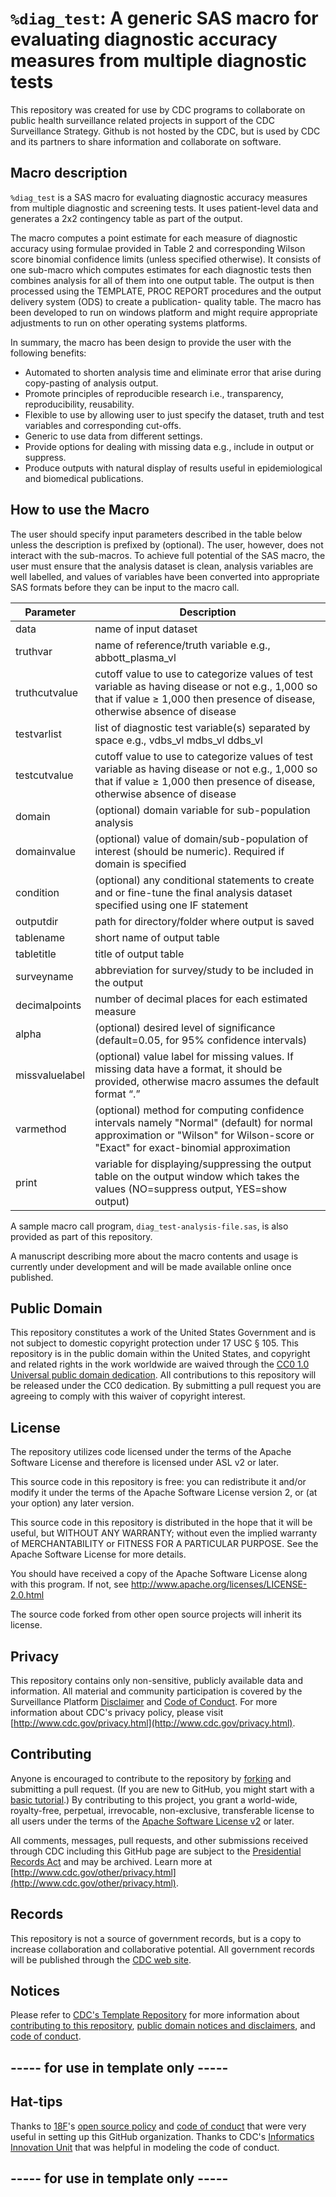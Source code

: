 # `%diag_test`: A generic SAS macro for evaluating diagnostic accuracy measures from multiple diagnostic tests
This repository was created for use by CDC programs to collaborate on public health surveillance related projects in support of the CDC Surveillance Strategy.  Github is not hosted by the CDC, but is used by CDC and its partners to share information and collaborate on software.

## Macro description
`%diag_test` is a SAS macro for evaluating diagnostic accuracy measures from multiple diagnostic and screening tests. It uses patient-level data and generates a 2x2 contingency table as part of the output.

The macro computes a point estimate for each measure of diagnostic accuracy using formulae provided in Table 2 and corresponding Wilson score binomial confidence limits (unless specified otherwise). It consists of one sub-macro which computes estimates for each diagnostic tests then combines analysis for all of them into one output table. The output is then processed using the TEMPLATE, PROC REPORT procedures and the output delivery system (ODS) to create a publication- quality table. The macro has been developed to run on windows platform and might require appropriate adjustments to run on other operating systems platforms.

In summary, the macro has been design to provide the user with the following benefits:

- Automated to shorten analysis time and eliminate error that arise during copy-pasting of analysis output.
- Promote principles of reproducible research i.e., transparency, reproducibility, reusability.
- Flexible to use by allowing user to just specify the dataset, truth and test variables and corresponding cut-offs.
- Generic to use data from different settings.
- Provide options for dealing with missing data e.g., include in output or suppress.
- Produce outputs with natural display of results useful in epidemiological and biomedical publications.

## How to use the Macro
The user should specify input parameters described in the table below unless the description is prefixed by (optional). The user, however, does not interact with the sub-macros. To achieve full potential of the SAS macro, the user must ensure that the analysis dataset is clean, analysis variables are well labelled, and values of variables have been converted into appropriate SAS formats before they can be input to the macro call.

|Parameter|Description|
|---------|-----------|
|data		|name of input dataset|
|truthvar	|name of reference/truth variable e.g., abbott_plasma_vl|
|truthcutvalue	|cutoff value to use to categorize values of test variable as having disease or not e.g., 1,000 so that if value ≥ 1,000 then presence of disease, otherwise absence of disease|
|testvarlist	|list of diagnostic test variable(s) separated by space e.g., vdbs_vl mdbs_vl ddbs_vl|
|testcutvalue	|cutoff value to use to categorize values of test variable as having disease or not e.g., 1,000 so that if value ≥ 1,000 then presence of disease, otherwise absence of disease|
|domain		|(optional) domain variable for sub-population analysis|
|domainvalue	|(optional) value of domain/sub-population of interest (should be numeric). Required if domain is specified|
|condition	|(optional) any conditional statements to create and or fine-tune the final analysis dataset specified using one IF statement|
|outputdir	|path for directory/folder where output is saved|
|tablename	|short name of output table|
|tabletitle	|title of output table|
|surveyname	|abbreviation for survey/study to be included in the output|
|decimalpoints	|number of decimal places for each estimated measure|
|alpha		|(optional) desired level of significance (default=0.05, for 95% confidence intervals)|
|missvaluelabel	|(optional) value label for missing values. If missing data have a format, it should be provided, otherwise macro assumes the default format “.”|
|varmethod  |(optional) method for computing confidence intervals namely "Normal" (default) for normal approximation or "Wilson" for Wilson-score or "Exact" for exact-binomial approximation|
|print	|variable for displaying/suppressing the output table on the output window which takes the values (NO=suppress output, YES=show output)|


A sample macro call program, `diag_test-analysis-file.sas`, is also provided as part of this repository.

A manuscript describing more about the macro contents and usage is currently under development and will be made available online once published.

## Public Domain
This repository constitutes a work of the United States Government and is not
subject to domestic copyright protection under 17 USC § 105. This repository is in
the public domain within the United States, and copyright and related rights in
the work worldwide are waived through the [CC0 1.0 Universal public domain dedication](https://creativecommons.org/publicdomain/zero/1.0/).
All contributions to this repository will be released under the CC0 dedication. By
submitting a pull request you are agreeing to comply with this waiver of
copyright interest.

## License
The repository utilizes code licensed under the terms of the Apache Software
License and therefore is licensed under ASL v2 or later.

This source code in this repository is free: you can redistribute it and/or modify it under
the terms of the Apache Software License version 2, or (at your option) any
later version.

This source code in this repository is distributed in the hope that it will be useful, but WITHOUT ANY
WARRANTY; without even the implied warranty of MERCHANTABILITY or FITNESS FOR A
PARTICULAR PURPOSE. See the Apache Software License for more details.

You should have received a copy of the Apache Software License along with this
program. If not, see http://www.apache.org/licenses/LICENSE-2.0.html

The source code forked from other open source projects will inherit its license.

## Privacy
This repository contains only non-sensitive, publicly available data and
information. All material and community participation is covered by the
Surveillance Platform [Disclaimer](https://github.com/CDCgov/template/blob/master/DISCLAIMER.md)
and [Code of Conduct](https://github.com/CDCgov/template/blob/master/code-of-conduct.md).
For more information about CDC's privacy policy, please visit [http://www.cdc.gov/privacy.html](http://www.cdc.gov/privacy.html).

## Contributing
Anyone is encouraged to contribute to the repository by [forking](https://help.github.com/articles/fork-a-repo)
and submitting a pull request. (If you are new to GitHub, you might start with a
[basic tutorial](https://help.github.com/articles/set-up-git).) By contributing
to this project, you grant a world-wide, royalty-free, perpetual, irrevocable,
non-exclusive, transferable license to all users under the terms of the
[Apache Software License v2](http://www.apache.org/licenses/LICENSE-2.0.html) or
later.

All comments, messages, pull requests, and other submissions received through
CDC including this GitHub page are subject to the [Presidential Records Act](http://www.archives.gov/about/laws/presidential-records.html)
and may be archived. Learn more at [http://www.cdc.gov/other/privacy.html](http://www.cdc.gov/other/privacy.html).

## Records
This repository is not a source of government records, but is a copy to increase
collaboration and collaborative potential. All government records will be
published through the [CDC web site](http://www.cdc.gov).

## Notices
Please refer to [CDC's Template Repository](https://github.com/CDCgov/template)
for more information about [contributing to this repository](https://github.com/CDCgov/template/blob/master/CONTRIBUTING.md),
[public domain notices and disclaimers](https://github.com/CDCgov/template/blob/master/DISCLAIMER.md),
and [code of conduct](https://github.com/CDCgov/template/blob/master/code-of-conduct.md).

## ----- for use in template only -----
## Hat-tips
Thanks to [18F](https://18f.gsa.gov/)'s [open source policy](https://github.com/18F/open-source-policy)
and [code of conduct](https://github.com/CDCgov/code-of-conduct/blob/master/code-of-conduct.md)
that were very useful in setting up this GitHub organization. Thanks to CDC's
[Informatics Innovation Unit](https://www.phiresearchlab.org/index.php/code-of-conduct/)
that was helpful in modeling the code of conduct.

## ----- for use in template only -----

